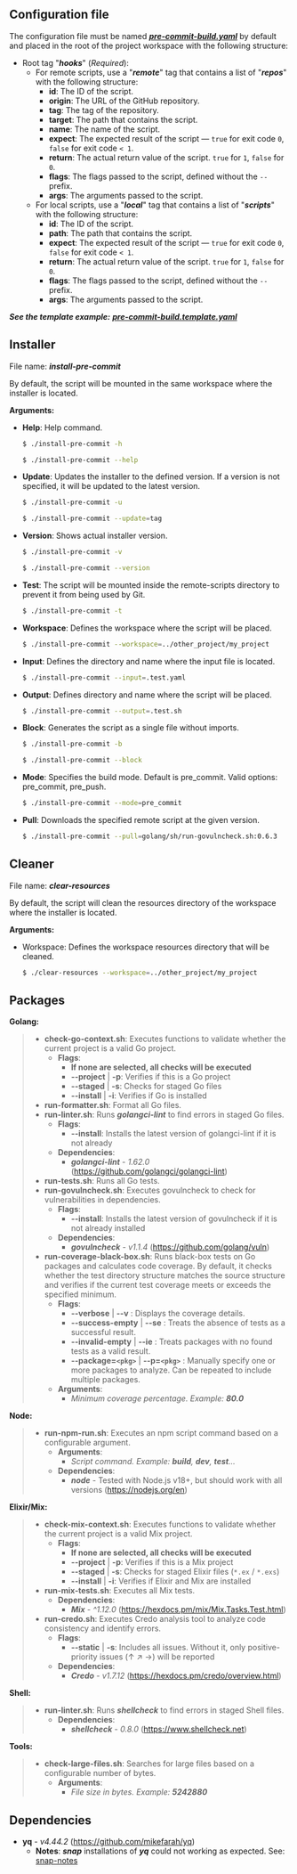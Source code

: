 ## Configuration file

The configuration file must be named [**_pre-commit-build.yaml_**](https://github.com/Rafael24595/bash-hooks/blob/main/pre-commit-build.template.yaml) by default and placed in the root of the project workspace with the following structure:

- Root tag "**_hooks_**" (_Required_):
    - For remote scripts, use a "**_remote_**" tag that contains a list of "**_repos_**" with the following structure:
        - **id**: The ID of the script.
        - **origin**: The URL of the GitHub repository.
        - **tag**: The tag of the repository.
        - **target**: The path that contains the script.
        - **name**: The name of the script.
        - **expect**: The expected result of the script — `true` for exit code `0`, `false` for exit code `< 1`.
        - **return**: The actual return value of the script. `true` for `1`, `false` for `0`.
        - **flags**: The flags passed to the script, defined without the `--` prefix.
        - **args**: The arguments passed to the script.
    - For local scripts, use a "**_local_**" tag that contains a list of "**_scripts_**" with the following structure:
        - **id**: The ID of the script.
        - **path**: The path that contains the script.
        - **expect**: The expected result of the script — `true` for exit code `0`, `false` for exit code `< 1`.
        - **return**: The actual return value of the script. `true` for `1`, `false` for `0`.
        - **flags**: The flags passed to the script, defined without the `--` prefix.
        - **args**: The arguments passed to the script.

**_See the template example:_** [**_pre-commit-build.template.yaml_**](https://github.com/Rafael24595/bash-hooks/blob/main/pre-commit-build.template.yaml)

## Installer

File name: **_install-pre-commit_**

By default, the script will be mounted in the same workspace where the installer is located.

**Arguments:**

- **Help**: Help command.

    ````bash
    $ ./install-pre-commit -h
    ````
    ````bash
    $ ./install-pre-commit --help
    ````

- **Update**: Updates the installer to the defined version. If a version is not specified, it will be updated to the latest version.

    ````bash
    $ ./install-pre-commit -u
    ````
    ````bash
    $ ./install-pre-commit --update=tag
    ````

- **Version**: Shows actual installer version.

    ````bash
    $ ./install-pre-commit -v
    ````
    ````bash
    $ ./install-pre-commit --version
    ````
- **Test**: The script will be mounted inside the remote-scripts directory to prevent it from being used by Git.

    ````bash
    $ ./install-pre-commit -t
    ````
- **Workspace**: Defines the workspace where the script will be placed.

    ````bash
    $ ./install-pre-commit --workspace=../other_project/my_project
    ````
- **Input**: Defines the directory and name where the input file is located.

    ````bash
    $ ./install-pre-commit --input=.test.yaml
    ````

- **Output**: Defines directory and name where the script will be placed.

    ````bash
    $ ./install-pre-commit --output=.test.sh
    ````

- **Block**: Generates the script as a single file without imports.

    ````bash
    $ ./install-pre-commit -b
    ````
    ````bash
    $ ./install-pre-commit --block
    ````

- **Mode**: Specifies the build mode. Default is pre_commit. Valid options: pre_commit, pre_push.

    ````bash
    $ ./install-pre-commit --mode=pre_commit
    ````

- **Pull**: Downloads the specified remote script at the given version.

    ````bash
    $ ./install-pre-commit --pull=golang/sh/run-govulncheck.sh:0.6.3
    ````

## Cleaner

File name: **_clear-resources_**

By default, the script will clean the resources directory of the workspace where the installer is located.

**Arguments:**

- Workspace: Defines the workspace resources directory that will be cleaned.

    ````bash
    $ ./clear-resources --workspace=../other_project/my_project
    ````

## Packages

**Golang:**
>    - **check-go-context.sh**: Executes functions to validate whether the current project is a valid Go project.
>       - **Flags**: 
>           - **If none are selected, all checks will be executed**
>           - **--project** | **-p**: Verifies if this is a Go project
>           - **--staged** | **-s**: Checks for staged Go files
>           - **--install** | **-i**: Verifies if Go is installed
>    - **run-formatter.sh**: Format all Go files.
>    - **run-linter.sh**: Runs **_golangci-lint_**  to find errors in staged Go files.
>       - **Flags**: 
>           - **--install**: Installs the latest version of golangci-lint if it is not already 
>       - **Dependencies**: 
>           - **_golangci-lint_** -  _1.62.0_ (https://github.com/golangci/golangci-lint)
>    - **run-tests.sh**: Runs all Go tests.
>    - **run-govulncheck.sh**: Executes govulncheck to check for vulnerabilities in dependencies.
>       - **Flags**: 
>           - **--install**: Installs the latest version of govulncheck if it is not already installed
>       - **Dependencies**: 
>           - **_govulncheck_** -  _v1.1.4_ (https://github.com/golang/vuln)
>    - **run-coverage-black-box.sh**: Runs black-box tests on Go packages and calculates code coverage. By default, it checks whether the test directory structure matches the source structure and verifies if the current test coverage meets or exceeds the specified minimum.
>       - **Flags**: 
>           - **--verbose** | **--v** : Displays the coverage details.
>           - **--success-empty** | **--se** : Treats the absence of tests as a successful result.
>           - **--invalid-empty** | **--ie** : Treats packages with no found tests as a valid result.
>           - **--package=`<pkg>`** | **--p=`<pkg>`** : Manually specify one or more packages to analyze. Can be repeated to include multiple packages.
>       - **Arguments**: 
>           - _Minimum coverage percentage. Example: **80.0**_ 

**Node:**
>    - **run-npm-run.sh**: Executes an npm script command based on a configurable argument.
>       - **Arguments**: 
>           - _Script command. Example: **build**, **dev**, **test**..._
>       - **Dependencies**: 
>           - **_node_** - Tested with Node.js v18+, but should work with all versions (https://nodejs.org/en)

**Elixir/Mix:**
>    - **check-mix-context.sh**: Executes functions to validate whether the current project is a valid Mix project.
>       - **Flags**: 
>           - **If none are selected, all checks will be executed**
>           - **--project** | **-p**: Verifies if this is a Mix project
>           - **--staged** | **-s**: Checks for staged Elixir files (`*.ex` / `*.exs`)
>           - **--install** | **-i**: Verifies if Elixir and Mix are installed
>    - **run-mix-tests.sh**: Executes all Mix tests.
>       - **Dependencies**: 
>           - **_Mix_** - _^1.12.0_ (https://hexdocs.pm/mix/Mix.Tasks.Test.html)
>    - **run-credo.sh**: Executes Credo analysis tool to analyze code consistency and identify errors.
>       - **Flags**: 
>           - **--static** | **-s**: Includes all issues. Without it, only positive-priority issues (↑ ↗ →) will be reported
>       - **Dependencies**: 
>           - **_Credo_** - _v1.7.12_ (https://hexdocs.pm/credo/overview.html)

**Shell:**
>    - **run-linter.sh**: Runs **_shellcheck_**  to find errors in staged Shell files.
>       - **Dependencies**: 
>           - **_shellcheck_** -  _0.8.0_ (https://www.shellcheck.net)

**Tools:**
>    - **check-large-files.sh**: Searches for large files based on a configurable number of bytes.
>       - **Arguments**: 
>           - _File size in bytes. Example: **5242880**_ 

## Dependencies

- **yq** -  _v4.44.2_ (https://github.com/mikefarah/yq)
    - **Notes**: **_snap_** installations of **_yq_** could not working as expected. See: [snap-notes](https://github.com/mikefarah/yq/#snap-notes)

